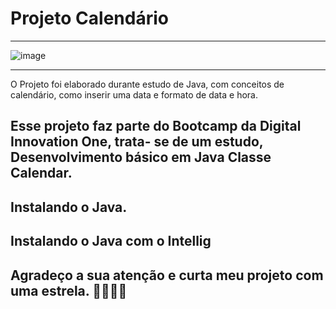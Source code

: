 # Projeto Calendário 
-------------------------------------------------- -------------------------------------------------- -------------------------

![image](https://user-images.githubusercontent.com/72118415/132615242-ff26fcc4-2221-4670-a84e-7138c982f7b3.png)

-------------------------------------------------- -------------------------------------------------- --------------------------

O Projeto foi elaborado durante estudo de Java, com conceitos de calendário, como inserir uma data e 
formato de data e hora.

Esse projeto faz parte do Bootcamp da Digital Innovation One, trata- se de um estudo, Desenvolvimento básico em Java
Classe Calendar.  
----------------------------------------------------------------------------------------------------------------------------

## Instalando o Java.

Instalando o Java com o Intellig 
-----------------------------------------------------------------------------------------------------------------------------
## Agradeço a sua atenção e curta meu projeto com uma estrela. 🚀🚀🚀🚀

